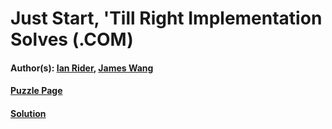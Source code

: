 # Just Start, 'Till Right Implementation Solves (.COM)
#### Author(s): [Ian Rider](../../../../search.html?q=Ian+Rider), [James Wang](../../../../search.html?q=James+Wang)

#### [Puzzle Page](https://www.peapuzzlehunt.com/just-start)
#### [Solution](3.4.pdf)

